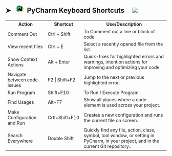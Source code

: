 ## ➤ &nbsp; <img src="https://github.com/devicons/devicon/blob/master/icons/pycharm/pycharm-original.svg" title="Pycharm"  alt="PyCharm" width="25"/>&nbsp;  PyCharm Keyboard Shortcuts &nbsp;&nbsp;&nbsp;  ![](https://img.shields.io/badge/JetBrains-PyCharm-darkgreen?style=flat&logo=PyCharm-code&logoColor=white)&nbsp;


<table>
  <tr>
    <th><b>Action</b></th>
    <th><b>Shortcut</b></th>
    <th><b>Use/Description</b></th>
  </tr>
  <tr>
    <td>Comment Out</td>
    <td>Ctrl + Shift </td>
    <td>To Comment out a line or block of code</td>
  </tr>
  <tr>
    <td>View recent files</td>
    <td>Ctrl + E </td>
    <td>Select a recently opened file from the list.</td>
  </tr>
  <tr>
    <td>Show Context Actions</td>
    <td>Alt + Enter </td>
    <td>Quick-fixes for highlighted errors and warnings, intention actions for improving and optimizing your code.</td>
  </tr>
  <tr>
    <td>Navigate between code issues</td>
    <td>F2 | Shift+F2 </td>
    <td>Jump to the next or previous highlighted error.</td>
  </tr>
  <tr>
    <td>Run Program</td>
    <td>Shift+F10 </td>
    <td>To Run / Execute Program.</td>
  </tr>
   <tr>
    <td>Find Usages</td>
    <td>Alt+F7</td>
    <td>Show all places where a code element is used across your project.</td>
  </tr>
  
   <tr>
    <td>Make Configuration and Run</td>
    <td>Crtl+Shift+F10</td>
    <td>Creates a new configuration and runs the current file on screen.</td>
  </tr>
  
  <tr>
    <td>Search Everywhere</td>
    <td>Double Shift</td>
    <td>Quickly find any file, action, class, symbol, tool window, or setting in PyCharm, in your project, and in the current Git repository..</td>
  </tr>
</table>
